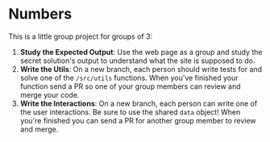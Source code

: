 # Numbers

This is a little group project for groups of 3:

1. **Study the Expected Output**: Use the web page as a group and study the
   secret solution's output to understand what the site is supposed to do.
2. **Write the Utils**: On a new branch, each person should write tests for and
   solve one of the `/src/utils` functions. When you've finished your function
   send a PR so one of your group members can review and merge your code.
3. **Write the Interactions**: On a new branch, each person can write one of the
   user interactions. Be sure to use the shared `data` object! When you're
   finished you can send a PR for another group member to review and merge.
